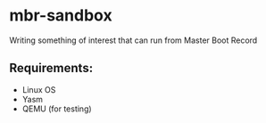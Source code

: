 # mbr-sandbox
Writing something of interest that can run from Master Boot Record

## Requirements:
* Linux OS
* Yasm
* QEMU (for testing)


